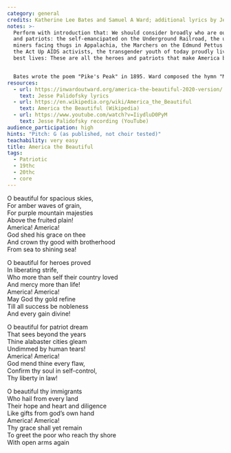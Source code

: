 ```yaml
---
category: general
credits: Katherine Lee Bates and Samuel A Ward; additional lyrics by Jesse Palidofsky
notes: >-
  Perform with introduction that: We should consider broadly who are our heroes
  and patriots: the self-emancipated on the Underground Railroad, the union coal
  miners facing thugs in Appalachia, the Marchers on the Edmund Pettus bridge,
  the Act Up AIDS activists, the transgender youth of today proudly living their
  best lives: These are all the heroes and patriots that make America beautiful.


  Bates wrote the poem "Pike's Peak" in 1895. Ward composed the hymn "Materna" in 1883. The two were brought together as "America the Beautiful" and published in 1910 by Oliver Ditson & Co. Jesse Palidofsky wrote new lyrics about immigrants, earth, and working people for the 2020 elections. 
resources:
  - url: https://inwardoutward.org/america-the-beautiful-2020-version/
    text: Jesse Palidofsky lyrics
  - url: https://en.wikipedia.org/wiki/America_the_Beautiful
    text: America the Beautiful (Wikipedia)
  - url: https://www.youtube.com/watch?v=IiydluD0PyM
    text: Jesse Palidofsky recording (YouTube)
audience_participation: high
hints: "Pitch: G (as published, not choir tested)"
teachability: very easy
title: America the Beautiful
tags:
  - Patriotic
  - 19thc
  - 20thc
  - core
---
```

O beautiful for spacious skies,\
For amber waves of grain,\
For purple mountain majesties\
Above the fruited plain!\
America! America!\
God shed his grace on thee\
And crown thy good with brotherhood\
From sea to shining sea!  

O beautiful for heroes proved\
In liberating strife,\
Who more than self their country loved\
And mercy more than life!\
America! America!\
May God thy gold refine\
Till all success be nobleness\
And every gain divine!  

O beautiful for patriot dream\
That sees beyond the years\
Thine alabaster cities gleam\
Undimmed by human tears!\
America! America!\
God mend thine every flaw,\
Confirm thy soul in self-control,\
Thy liberty in law!  

O beautiful thy immigrants\
Who hail from every land\
Their hope and heart and diligence\
Like gifts from god’s own hand\
America! America!\
Thy grace shall yet remain\
To greet the poor who reach thy shore\
With open arms again
